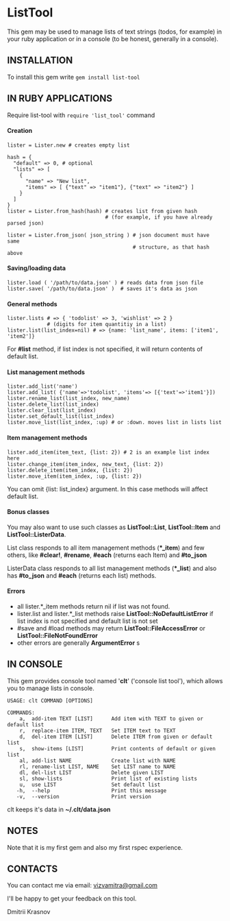 # ListTool

This gem may be used to manage lists of text strings (todos, for example) in your ruby application or in a console (to be honest, generally in a console).

## INSTALLATION

To install this gem write `gem install list-tool`

## IN RUBY APPLICATIONS

Require list-tool with `require 'list_tool'` command

#### Creation

    lister = Lister.new # creates empty list

    hash = {
      "default" => 0, # optional
      "lists" => [ 
        {
          "name" => "New list",
          "items" => [ {"text" => "item1"}, {"text" => "item2"} ]
        }
      ]
    }
    lister = Lister.from_hash(hash) # creates list from given hash
                                    # (for example, if you have already parsed json)

    lister = Lister.from_json( json_string ) # json document must have same
                                             # structure, as that hash above

#### Saving/loading data

    lister.load ( '/path/to/data.json' ) # reads data from json file
    lister.save( '/path/to/data.json' )  # saves it's data as json

#### General methods

    lister.lists # => { 'todolist' => 3, 'wishlist' => 2 }
                 # (digits for item quantitiy in a list)
    lister.list(list_index=nil) # => {name: 'list_name', items: ['item1', 'item2']}

For **#list** method, if list index is not specified, it will return contents of default list.

#### List management methods

    lister.add_list('name')
    lister.add_list( {'name'=>'todolist', 'items'=> [{'text'=>'item1'}])
    lister.rename_list(list_index, new_name)
    lister.delete_list(list_index)
    lister.clear_list(list_index)
    lister.set_default_list(list_index)
    lister.move_list(list_index, :up) # or :down. moves list in lists list

#### Item management methods

    lister.add_item(item_text, {list: 2}) # 2 is an example list index here
    lister.change_item(item_index, new_text, {list: 2})
    lister.delete_item(item_index, {list: 2})
    lister.move_item(item_index, :up, {list: 2})

You can omit {list: list_index} argument. In this case methods will affect default list.

#### Bonus classes

You may also want to use such classes as **ListTool::List**, **ListTool::Item** and **ListTool::ListerData**.

List class responds to all item management methods (**\*\_item**) and few others, like **#clear!**, **#rename**, **#each** (returns each Item) and **#to_json**

ListerData class responds to all list management methods (**\*\_list**) and also has **#to_json** and **#each** (returns each list) methods.

#### Errors

- all lister.\*_item methods return nil if list was not found.
- lister.list and lister.\*_list methods raise **ListTool::NoDefaultListError** if list index is not specified and default list is not set
- #save and #load methods may return **ListTool::FileAccessError** or **ListTool::FileNotFoundError**
- other errors are generally **ArgumentError** s

## IN CONSOLE

This gem provides console tool named '**clt**' ('console list tool'), which allows you to manage lists in console.

    USAGE: clt COMMAND [OPTIONS]

    COMMANDS:
        a,  add-item TEXT [LIST]      Add item with TEXT to given or default list
        r,  replace-item ITEM, TEXT   Set ITEM text to TEXT
        d,  del-item ITEM [LIST]      Delete ITEM from given or default list
        s,  show-items [LIST]         Print contents of default or given list
        al, add-list NAME             Create list with NAME
        rl, rename-list LIST, NAME    Set LIST name to NAME
        dl, del-list LIST             Delete given LIST
        sl, show-lists                Print list of existing lists
        u,  use LIST                  Set default list
       -h,  --help                    Print this message
       -v,  --version                 Print version

clt keeps it's data in **~/.clt/data.json**

## NOTES

Note that it is my first gem and also my first rspec experience.

## CONTACTS

You can contact me via email: vizvamitra@gmail.com

I'll be happy to get your feedback on this tool.

Dmitrii Krasnov
